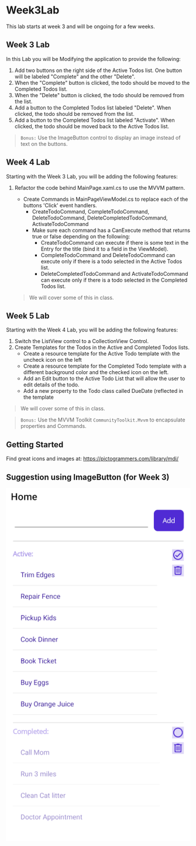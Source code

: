 # Week3Lab
This lab starts at week 3 and will be ongoing for a few weeks.

## Week 3 Lab

In this Lab you will be Modifying the application to provide the following:
1) Add two buttons on the right side of the Active Todos list. One button will be labeled "Complete" and the other "Delete".
2) When the "Complete" button is clicked, the todo should be moved to the Completed Todos list.
3) When the "Delete" button is clicked, the todo should be removed from the list.
4) Add a button to the Completed Todos list labeled "Delete". When clicked, the todo should be removed from the list.
5) Add a button to the Completed Todos list labeled "Activate". When clicked, the todo should be moved back to the Active Todos list.

>  `Bonus:` Use the ImageButton control to display an image instead of text on the buttons.

## Week 4 Lab
Starting with the Week 3 Lab, you will be adding the following features:
1) Refactor the code behind MainPage.xaml.cs to use the MVVM pattern.
   * Create Commands in MainPageViewModel.cs to replace each of the buttons 'Click' event handlers.
      * CreateTodoCommand, CompleteTodoCommand, DeleteTodoCommand, DeleteCompletedTodoCommand, ActivateTodoCommand
      * Make sure each command has a CanExecute method that returns true or false depending on the following:
         * CreateTodoCommand can execute if there is some text in the Entry for the title (bind it to a field in the ViewModel).
         * CompleteTodoCommand and DeleteTodoCommand can execute only if there is a todo selected in the Active Todos list.
         * DeleteCompletedTodoCommand and ActivateTodoCommand can execute only if there is a todo selected in the Completed Todos list.
    
   > We will cover some of this in class.

## Week 5 Lab
Starting with the Week 4 Lab, you will be adding the following features:
1) Switch the ListView control to a CollectionView Control.
2) Create Templates for the Todos in the Active and Completed Todos lists.
    * Create a resource template for the Active Todo template with the uncheck icon on the left
    * Create a resource template for the Completed Todo template with a different background color and the checked icon on the left.
    * Add an Edit button to the Active Todo List that will allow the user to edit details of the todo.
    * Add a new property to the Todo class called DueDate (reflected in the template

> We will cover some of this in class.

> `Bonus:` Use the MVVM Toolkit `CommunityToolkit.Mvvm` to encapsulate properties and Commands.

## Getting Started
Find great icons and images at: https://pictogrammers.com/library/mdi/

## Suggestion using ImageButton (for Week 3)
![image](Example.png)